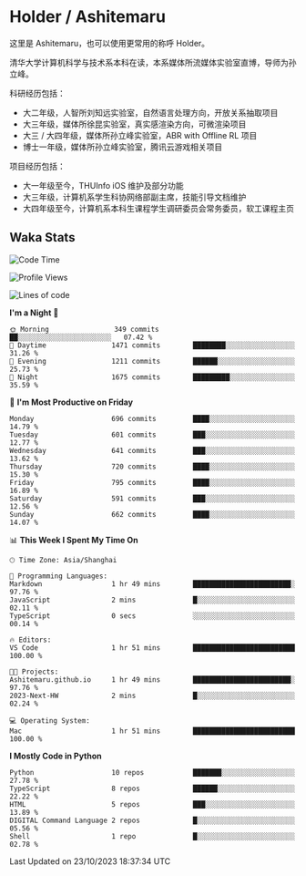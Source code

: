 # Holder / Ashitemaru

这里是 Ashitemaru，也可以使用更常用的称呼 Holder。

清华大学计算机科学与技术系本科在读，本系媒体所流媒体实验室直博，导师为孙立峰。

科研经历包括：

- 大二年级，人智所刘知远实验室，自然语言处理方向，开放关系抽取项目
- 大三年级，媒体所徐昆实验室，真实感渲染方向，可微渲染项目
- 大三 / 大四年级，媒体所孙立峰实验室，ABR with Offline RL 项目
- 博士一年级，媒体所孙立峰实验室，腾讯云游戏相关项目

项目经历包括：

- 大一年级至今，THUInfo iOS 维护及部分功能
- 大三年级，计算机系学生科协网络部副主席，技能引导文档维护
- 大四年级至今，计算机系本科生课程学生调研委员会常务委员，软工课程主页

## Waka Stats

<!--START_SECTION:waka-->
![Code Time](http://img.shields.io/badge/Code%20Time-1%2C018%20hrs%2013%20mins-blue)

![Profile Views](http://img.shields.io/badge/Profile%20Views-21-blue)

![Lines of code](https://img.shields.io/badge/From%20Hello%20World%20I%27ve%20Written-3.2%20million%20lines%20of%20code-blue)

**I'm a Night 🦉** 

```text
🌞 Morning                349 commits         ██░░░░░░░░░░░░░░░░░░░░░░░   07.42 % 
🌆 Daytime                1471 commits        ████████░░░░░░░░░░░░░░░░░   31.26 % 
🌃 Evening                1211 commits        ██████░░░░░░░░░░░░░░░░░░░   25.73 % 
🌙 Night                  1675 commits        █████████░░░░░░░░░░░░░░░░   35.59 % 
```
📅 **I'm Most Productive on Friday** 

```text
Monday                   696 commits         ████░░░░░░░░░░░░░░░░░░░░░   14.79 % 
Tuesday                  601 commits         ███░░░░░░░░░░░░░░░░░░░░░░   12.77 % 
Wednesday                641 commits         ███░░░░░░░░░░░░░░░░░░░░░░   13.62 % 
Thursday                 720 commits         ████░░░░░░░░░░░░░░░░░░░░░   15.30 % 
Friday                   795 commits         ████░░░░░░░░░░░░░░░░░░░░░   16.89 % 
Saturday                 591 commits         ███░░░░░░░░░░░░░░░░░░░░░░   12.56 % 
Sunday                   662 commits         ████░░░░░░░░░░░░░░░░░░░░░   14.07 % 
```


📊 **This Week I Spent My Time On** 

```text
🕑︎ Time Zone: Asia/Shanghai

💬 Programming Languages: 
Markdown                 1 hr 49 mins        ████████████████████████░   97.76 % 
JavaScript               2 mins              █░░░░░░░░░░░░░░░░░░░░░░░░   02.11 % 
TypeScript               0 secs              ░░░░░░░░░░░░░░░░░░░░░░░░░   00.14 % 

🔥 Editors: 
VS Code                  1 hr 51 mins        █████████████████████████   100.00 % 

🐱‍💻 Projects: 
Ashitemaru.github.io     1 hr 49 mins        ████████████████████████░   97.76 % 
2023-Next-HW             2 mins              █░░░░░░░░░░░░░░░░░░░░░░░░   02.24 % 

💻 Operating System: 
Mac                      1 hr 51 mins        █████████████████████████   100.00 % 
```

**I Mostly Code in Python** 

```text
Python                   10 repos            ███████░░░░░░░░░░░░░░░░░░   27.78 % 
TypeScript               8 repos             ██████░░░░░░░░░░░░░░░░░░░   22.22 % 
HTML                     5 repos             ███░░░░░░░░░░░░░░░░░░░░░░   13.89 % 
DIGITAL Command Language 2 repos             █░░░░░░░░░░░░░░░░░░░░░░░░   05.56 % 
Shell                    1 repo              █░░░░░░░░░░░░░░░░░░░░░░░░   02.78 % 
```




 Last Updated on 23/10/2023 18:37:34 UTC
<!--END_SECTION:waka-->

<!--
**Ashitemaru/Ashitemaru** is a ✨ _special_ ✨ repository because its `README.md` (this file) appears on your GitHub profile.

Here are some ideas to get you started:

- 🔭 I’m currently working on ...
- 🌱 I’m currently learning ...
- 👯 I’m looking to collaborate on ...
- 🤔 I’m looking for help with ...
- 💬 Ask me about ...
- 📫 How to reach me: ...
- 😄 Pronouns: ...
- ⚡ Fun fact: ...
-->
